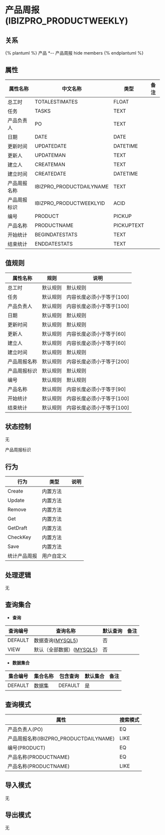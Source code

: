 # 产品周报(IBIZPRO_PRODUCTWEEKLY)

  

## 关系
{% plantuml %}
产品 *-- 产品周报 
hide members
{% endplantuml %}

## 属性

| 属性名称        |    中文名称    | 类型     |  备注  |
| --------   |------------| -----   |  -------- | 
|总工时|TOTALESTIMATES|FLOAT|&nbsp;|
|任务|TASKS|TEXT|&nbsp;|
|产品负责人|PO|TEXT|&nbsp;|
|日期|DATE|DATE|&nbsp;|
|更新时间|UPDATEDATE|DATETIME|&nbsp;|
|更新人|UPDATEMAN|TEXT|&nbsp;|
|建立人|CREATEMAN|TEXT|&nbsp;|
|建立时间|CREATEDATE|DATETIME|&nbsp;|
|产品周报名称|IBIZPRO_PRODUCTDAILYNAME|TEXT|&nbsp;|
|产品周报标识|IBIZPRO_PRODUCTWEEKLYID|ACID|&nbsp;|
|编号|PRODUCT|PICKUP|&nbsp;|
|产品名称|PRODUCTNAME|PICKUPTEXT|&nbsp;|
|开始统计|BEGINDATESTATS|TEXT|&nbsp;|
|结束统计|ENDDATESTATS|TEXT|&nbsp;|

## 值规则
| 属性名称    | 规则    |  说明  |
| --------   |------------| ----- | 
|总工时|默认规则|默认规则|
|任务|默认规则|内容长度必须小于等于[100]|
|产品负责人|默认规则|内容长度必须小于等于[100]|
|日期|默认规则|默认规则|
|更新时间|默认规则|默认规则|
|更新人|默认规则|内容长度必须小于等于[60]|
|建立人|默认规则|内容长度必须小于等于[60]|
|建立时间|默认规则|默认规则|
|产品周报名称|默认规则|内容长度必须小于等于[200]|
|产品周报标识|默认规则|默认规则|
|编号|默认规则|默认规则|
|产品名称|默认规则|内容长度必须小于等于[90]|
|开始统计|默认规则|内容长度必须小于等于[100]|
|结束统计|默认规则|内容长度必须小于等于[100]|

## 状态控制

无

产品周报标识


## 行为
| 行为    | 类型    |  说明  |
| --------   |------------| ----- | 
|Create|内置方法|&nbsp;|
|Update|内置方法|&nbsp;|
|Remove|内置方法|&nbsp;|
|Get|内置方法|&nbsp;|
|GetDraft|内置方法|&nbsp;|
|CheckKey|内置方法|&nbsp;|
|Save|内置方法|&nbsp;|
|统计产品周报|用户自定义|&nbsp;|

## 处理逻辑
无

## 查询集合

* **查询**

| 查询编号 | 查询名称       | 默认查询 |   备注|
| --------  | --------   | --------   | ----- |
|DEFAULT|数据查询([MYSQL5](../../appendix/query_MYSQL5.md#IbizproProductWeekly_Default))|否|&nbsp;|
|VIEW|默认（全部数据）([MYSQL5](../../appendix/query_MYSQL5.md#IbizproProductWeekly_View))|否|&nbsp;|

* **数据集合**

| 集合编号 | 集合名称   |  包含查询  | 默认集合 |   备注|
| --------  | --------   | -------- | --------   | ----- |
|DEFAULT|数据集|DEFAULT|是|&nbsp;|

## 查询模式
| 属性      |    搜索模式     |
| --------   |------------|
|产品负责人(PO)|EQ|
|产品周报名称(IBIZPRO_PRODUCTDAILYNAME)|LIKE|
|编号(PRODUCT)|EQ|
|产品名称(PRODUCTNAME)|EQ|
|产品名称(PRODUCTNAME)|LIKE|

## 导入模式
无


## 导出模式
无
